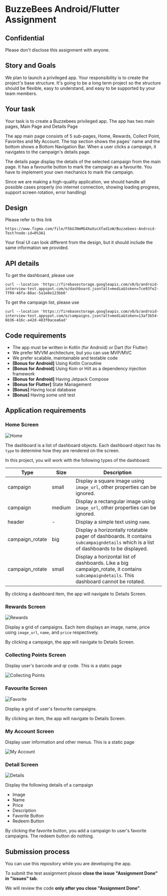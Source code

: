# BuzzeBees Android/Flutter Assignment 

## Confidential
Please don't disclose this assignment with anyone. 

## Story and Goals
We plan to launch a privileged app. Your responsibility is to create the project's base structure. It's going to be a long term project so the structure should be flexible, easy to understand, and easy to be supported by your team members.

## Your task

Your task is to create a Buzzebees privileged app. The app has two main pages, Main Page and Details Page
 
The app main page consists of 5 sub-pages, Home, Rewards, Collect Point, Favorites and My Account. The top section shows the pages' name and the bottom shows a Bottom Navigation Bar. When a user clicks a campaign, it navigates to the campaign's details page.

The details page display the details of the selected campaign from the main page. It has a favourite button to mark the campaign as a favourite. You have to implement your own mechanics to mark the campaign.

Since we are making a high-quality application, we should handle all possible cases properly (no internet connection, showing loading progress, support screen rotation, error handling)

## Design

Please refer to this link
```
https://www.figma.com/file/F5bUJNmMG4XwXucXfad1xW/Buzzebees-Android-Test?node-id=0%3A1
```
Your final UI can look different from the design, but it should include the same information we provided.

## API details

To get the dashboard, please use 
```
curl --location 'https://firebasestorage.googleapis.com/v0/b/android-interview-test.appspot.com/o/dashboard.json?alt=media&token=7ce93fe2-7f99-46fa-88ac-5a1e0e123bb0'
```

To get the campaign list, please use
```
curl --location 'https://firebasestorage.googleapis.com/v0/b/android-interview-test.appspot.com/o/campaigns.json?alt=media&token=13af3b54-6b36-416c-a42d-483f0acea6ad'
```

## Code requirements
 * The app must be written in Kotlin (for Android) or Dart (for Flutter)
 * We prefer MVVM architecture, but you can use MVP/MVC
 * We prefer scalable, maintainable and testable code
 * **[Bonus for Android]** Using Kotlin Coroutine
 * **[Bonus for Android]** Using Koin or Hilt as a dependency injection framework
 * **[Bonus for Android]** Having Jetpack Compose
 * **[Bonus for Flutter]** State Management
 * **[Bonus]** Having local database
 * **[Bonus]** Having some unit test

## Application requirements
### Home Screen

![Home](https://github.com/Buzzebees-Android/BZBSInterviewTemplate-XL-/blob/master/screenshots/Home.png?raw=true)

The dashboard is a list of dashboard objects. Each dashboard object has its `type` to determine how they are rendered on the screen.

In this project, you will work with the following types of the dashboard:

Type | Size | Description
--- | --- | ---
campaign | small | Display a square image using `image_url`, other properties can be ignored.
campaign | medium | Display a rectangular image using `image_url`, other properties can be ignored.
header | - | Display a simple text using `name`.
campaign_rotate | big | Display a horizontally rotatable pager of dashboards. It contains `subcampaigndetails` which is a list of dashboards to be displayed.
campaign_rotate | small | Display a horizontal list of dashboards. Like a big campaign_rotate, it contains `subcampaigndetails`. This dashboard cannot be rotated.

By clicking a dashboard item, the app will navigate to Details Screen.

### Rewards Screen

![Rewards](https://github.com/Buzzebees-Android/BZBSInterviewTemplate-XL-/blob/master/screenshots/Campaigns.png?raw=true)

Display a grid of campaigns. Each item displays an image, name, price using `image_url`, `name`, and `price` respectively.

By clicking a campaign, the app will navigate to Details Screen.

### Collecting Points Screen

Display user's barcode and qr code. This is a static page

![Collecting Points](https://github.com/Buzzebees-Android/BZBSInterviewTemplate-XL-/blob/master/screenshots/Collecting%20Points.png?raw=true)

### Favourite Screen

![Favorite](https://github.com/Buzzebees-Android/BZBSInterviewTemplate-XL-/blob/master/screenshots/Favorite.png?raw=true)

Display a grid of user's favourite campaigns.

By clicking an item, the app will navigate to Details Screen.

### My Account Screen

Display user information and other menus. This is a static page

![My Account](https://github.com/Buzzebees-Android/BZBSInterviewTemplate-XL-/blob/master/screenshots/My%20Account.png?raw=true)

### Detail Screen

![Details](https://github.com/Buzzebees-Android/BZBSInterviewTemplate-XL-/blob/master/screenshots/Details.png?raw=true)

Display the following details of a campaign

* Image
* Name
* Price
* Description
* Favorite Button
* Redeem Button

By clicking the favorite button, you add a campaign to user's favorite campaigns.
The redeem button do nothing.

## Submission process
  You can use this repository while you are developing the app. 
  
  To submit the test assignment please **close the issue "Assignment Done" in "issues" tab**.
  
  We will review the code **only after you close "Assignment Done"**.
